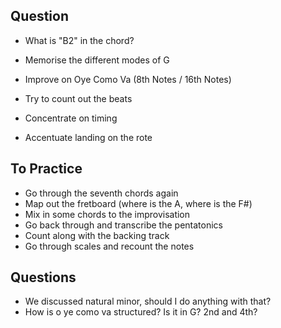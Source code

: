 

## Question

- What is "B2" in the chord?
- Memorise the different modes of G

- Improve on Oye Como Va (8th Notes / 16th Notes)
- Try to count out the beats
- Concentrate on timing
- Accentuate landing on the rote

## To Practice
- Go through the seventh chords again
- Map out the fretboard (where is the A, where is the F#)
- Mix in some chords to the improvisation
- Go back through and transcribe the pentatonics
- Count along with the backing track
- Go through scales and recount the notes

## Questions
- We discussed natural minor, should I do anything with that?
- How is o ye como va structured? Is it in G? 2nd and 4th?
